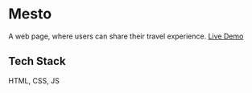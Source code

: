 # Mesto

A web page, where users can share their travel experience. [Live Demo](https://TODO)

## Tech Stack
HTML, CSS, JS
